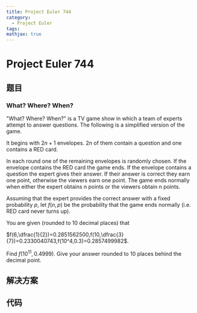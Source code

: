 ```yaml
---
title: Project Euler 744
category:
  - Project Euler
tags:
mathjax: true
---
```

<escape><!-- more --></escape>
    

# Project Euler 744
## 题目
### What? Where? When?


"What? Where? When?" is a TV game show in which a team of experts attempt to answer questions. The following is a simplified version of the game.

It begins with $2n+1$ envelopes. $2n$ of them contain a question and one contains a RED card.

In each round one of the remaining envelopes is randomly chosen. If the envelope contains the RED card the game ends. If the envelope contains a question the expert gives their answer. If their answer is correct they earn one point, otherwise the viewers earn one point. The game ends normally when either the expert obtains n points or the viewers obtain n points.

Assuming that the expert provides the correct answer with a fixed probability $p$, let $f(n,p)$ be the probability that the game ends normally (i.e. RED card never turns up).

You are given (rounded to 10 decimal places) that

$f(6,\dfrac{1}{2})=0.2851562500,f(10,\dfrac{3}{7})=0.2330040743,f(10^4,0.3)=0.2857499982$.

Find $f(10^{11},0.4999)$. Give your answer rounded to $10$ places behind the decimal point.



## 解决方案


## 代码

